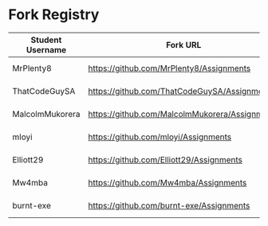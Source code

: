 # Fork Registry

| Student Username | Fork URL | Date Created |
|------------------|----------|--------------|
| MrPlenty8 | https://github.com/MrPlenty8/Assignments | 2024-04-19 
| ThatCodeGuySA | https://github.com/ThatCodeGuySA/Assignments | 2024-04-19 
| MalcolmMukorera | https://github.com/MalcolmMukorera/Assignments | 2024-04-18 |
| mloyi | https://github.com/mloyi/Assignments | 2024-04-18 |
| Elliott29 | https://github.com/Elliott29/Assignments | 2024-04-17 |
| Mw4mba | https://github.com/Mw4mba/Assignments | 2024-04-16 |
| burnt-exe | https://github.com/burnt-exe/Assignments | 2024-04-14 |
